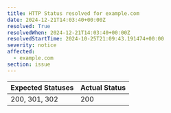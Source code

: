 ```yaml
---
title: HTTP Status resolved for example.com
date: 2024-12-21T14:03:40+00:00Z
resolved: True
resolvedWhen: 2024-12-21T14:03:40+00:00Z
resolvedStartTime: 2024-10-25T21:09:43.191474+00:00
severity: notice
affected:
  - example.com
section: issue
---
```


| Expected Statuses | Actual Status  |
|-------------------|----------------|
| 200, 301, 302 | 200 |
